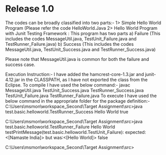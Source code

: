 # Release 1.0
 The codes can be broadly classified into two parts:-
1> Simple Hello World Program (Please refer the code HelloWorld.Java
2> Hello World Program with Junit Testing Framework : This program has two parts a) Failure (This includes the codes MessageUtil.java, TestUnit_Failure.java and TestRunner_Failure.java) b) Success (This includes the codes MessageUtil.java, TestUnit_Success.java and TestRunner_Success.java)

Please note that MessageUtil.java is common for both the failure and success case.

Execution Instruction:-
I have added the hamcrest-core-1.3.jar and junit-4.12.jar in the CLASSPATH, as I have not exported the class from the Eclipse.
To compile I have used the below command:-
javac MessageUtil.java TestUnit_Success.java TestRunner_Success.java TestUnit_Failure.java TestRunner_Failure.java
To execute I have used the below command in the appropriate folder for the package definition:-
C:\Users\msmon\workspace_Second\Target Assignment\src>java test.basic.helloworld.TestRunner_Success
Hello World
true

C:\Users\msmon\workspace_Second\Target Assignment\src>java test.basic.helloworld.TestRunner_Failure
Hello World
testPrintMessage(test.basic.helloworld.TestUnit_Failure): expected:<[Namaste India]> but was:<[Hello World]>
false

C:\Users\msmon\workspace_Second\Target Assignment\src>
